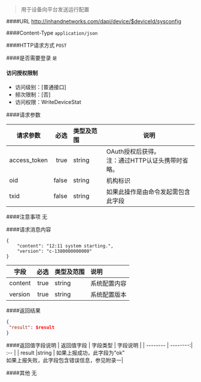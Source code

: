 
> 用于设备向平台发送运行配置

####URL
<http://inhandnetworks.com/dapi/device/$deviceId/sysconfig>

####Content-Type
`application/json`

####HTTP请求方式
`POST`

####是否需要登录
`是`

#### 访问授权限制
* 访问级别：[普通接口]
* 频次限制：[否]
* 访问权限：WriteDeviceStat


####请求参数

| 请求参数      |    必选 | 类型及范围  | 说明 |
| -------- | --------:| :-- | ------------ |
| access_token | true | string | OAuth授权后获得。</br>注：通过HTTP认证头携带时省略。 |
| oid          | false | string | 机构标识 |
| txid | false | string | 如果此操作是由命令发起需包含此字段 |

####注意事项
无

####请求消息内容
```
{
    "content": "12:11 system starting.",
    "version": "c-1380000000000"
}
```

| 字段       |    必选 | 类型及范围  | 说明                                |
| ---------- | -------:| :---------- | :---------- |
| content    | true | string    | 系统配置内容|
| version    | true | string    | 系统配置版本|

####返回结果
``` JSON
{
 "result": $result
}
```
####返回值字段说明
| 返回值字段      |    字段类型 | 字段说明  |
| -------- | --------:| :-- |
| result   |string    | 如果上报成功，此字段为“ok” </br>如果上报失败，此字段包含错误信息，参见附录一|

####其他
无
